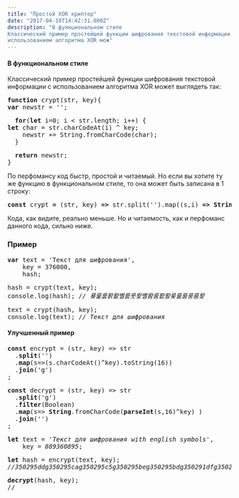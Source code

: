 ```yaml
---
title: "Простой XOR криптор"
date: "2017-04-19T14:42:31.000Z"
description: "В функциональном стиле
Классический пример простейшей функции шифрования текстовой информации с
использованием алгоритма XOR мож"
---
```


<h4>В функциональном стиле</h4>
<p>Классический пример простейшей функции шифрования текстовой информации с использованием алгоритма XOR может выглядеть так:</p>
<pre><strong>function</strong> crypt(str, key){<br><strong>var</strong> newstr = '';</pre>
<pre>  <strong>for</strong>(<strong>let</strong> i=0; i &lt; str.length; i++) {<br><strong>let</strong> char = str.charCodeAt(i) ^ key;<br>    newstr += String.fromCharCode(char);<br>  }</pre>
<pre>  <strong>return</strong> newstr;<br>}</pre>
<p>По перфомансу код быстр, простой и читаемый. Но если вы хотите ту же функцию в функциональном стиле, то она может быть записана в 1 строку:</p>
<pre><strong>const</strong> crypt <strong>= </strong>(str, key) <strong>=&gt;</strong> str.split('').map((s,i) <strong>=&gt;</strong> <strong>String</strong>.fromCharCode(s.charCodeAt()<strong>^</strong>key)).join('');</pre>
<p>Кода, как видите, реально меньше. Но и читаемость, как и перфоманс данного кода, сильно ниже.</p>
<h3>Пример</h3>
<pre><strong>var</strong> text = 'Текст для шифрования',<br>    key = 376000,<br>    hash;</pre>
<pre>hash = crypt(text, key);<br>console.log(hash); <em>// 룢룵룺뢁뢂볠룴룻뢏볠뢈룸뢄뢀룾룲룰룽룸뢏</em></pre>
<pre>text = crypt(hash, key);<br>console.log(text); <em>// Текст для шифрования</em></pre>
<h4>Улучшенный пример</h4>
<pre><strong>const</strong> encrypt = (str, key) =&gt; str<br>  .<strong>split</strong>('')<br>  .<strong>map</strong>(s=&gt;(s.charCodeAt()^key).toString(16))<br>  .<strong>join</strong>('g')<br>;</pre>
<pre><strong>const</strong> decrypt = (str, key) =&gt; str<br>  .<strong>split</strong>('g')<br>  .<strong>filter</strong>(Boolean)<br>  .<strong>map</strong>(s=&gt; <strong>String</strong>.fromCharCode(<strong>parseInt</strong>(s,16)^key) )<br>  .<strong>join</strong>('')<br>;</pre>
<pre><strong>let</strong> text = '<em>Текст для шифрования with english symbols</em>',<br>    key = <em>889360895</em>;</pre>
<pre><strong>let</strong> hash = encrypt(text, key);<br><em>//350295ddg350295cag350295c5g350295beg350295bdg350291dfg350295cbg350295c4g350295b0g350291dfg350295b7g350295c7g350295bbg350295bfg350295c1g350295cdg350295cfg350295c2g350295c7g350295b0g350291dfg35029188g35029196g3502918bg35029197g350291dfg3502919ag35029191g35029198g35029193g35029196g3502918cg35029197g350291dfg3502918cg35029186g35029192g3502919dg35029190g35029193g3502918c</em></pre>
<pre><strong>decrypt</strong>(hash, key);<br>//</pre>



